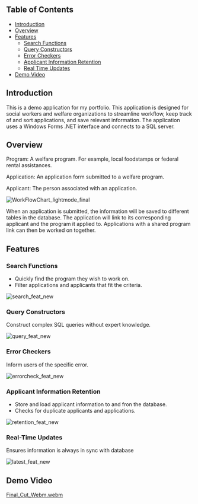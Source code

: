 ## Table of Contents
- [Introduction](#introduction)
- [Overview](#overview)
- [Features](#features)
  - [Search Functions](#search-functions)
  - [Query Constructors](#query-constructors)
  - [Error Checkers](#error-checkers)
  - [Applicant Information Retention](#applicant-information-retention)
  - [Real Time Updates](#real-time-updates)
- [Demo Video](#demo-video)

## Introduction

This is a demo application for my portfolio. This application is designed for social workers and welfare organizations to streamline workflow, keep track of and sort applications, and save relevant information. The application uses a Windows Forms .NET interface and connects to a SQL server.

## Overview

Program: A welfare program. For example, local foodstamps or federal rental assistances.

Application: An application form submitted to a welfare program.

Applicant: The person associated with an application.

![WorkFlowChart_lightmode_final](https://github.com/benhwlcode/WelfareApp/assets/141098928/095128f6-0d24-4aad-923e-9523e3224427)

When an application is submitted, the information will be saved to different tables in the database. The application will link to its corresponding applicant and the program it applied to. Applications with a shared program link can then be worked on together.

## Features

### Search Functions
- Quickly find the program they wish to work on.
- Filter applications and applicants that fit the criteria.

![search_feat_new](https://github.com/benhwlcode/WelfareApp/assets/141098928/f3d5da79-799c-4cff-a8b9-168edfa88342)

### Query Constructors
Construct complex SQL queries without expert knowledge.

![query_feat_new](https://github.com/benhwlcode/WelfareApp/assets/141098928/84076de7-c6d5-422f-be3b-18cbddfc4a7a)

### Error Checkers
Inform users of the specific error.

![errorcheck_feat_new](https://github.com/benhwlcode/WelfareApp/assets/141098928/9d8e4fad-88eb-438f-a85e-eb313f6e2d17)

### Applicant Information Retention
- Store and load applicant information to and fron the database.
- Checks for duplicate applicants and applications.

![retention_feat_new](https://github.com/benhwlcode/WelfareApp/assets/141098928/f61501b7-7b24-45e4-bb35-c8181ad3d5fe)

### Real-Time Updates
Ensures information is always in sync with database

![latest_feat_new](https://github.com/benhwlcode/WelfareApp/assets/141098928/58e0181f-1fc4-4ebd-b031-fdedc6b3a9ad)

## Demo Video

[Final_Cut_Webm.webm](https://github.com/benhwlcode/WelfareApp/assets/141098928/c3ef6aaf-5597-408b-b48d-6cc081e11d32)











